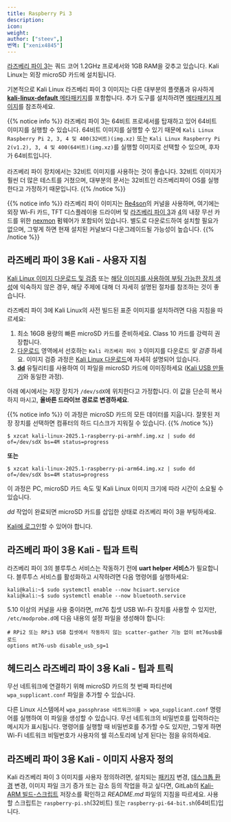 ```yaml
---
title: Raspberry Pi 3
description:
icon:
weight:
author: ["steev",]
번역: ["xenix4845"]
---
```


[라즈베리 파이 3](https://www.raspberrypi.org/products/raspberry-pi-3-model-b/)는 쿼드 코어 1.2GHz 프로세서와 1GB RAM을 갖추고 있습니다. Kali Linux는 외장 microSD 카드에 설치됩니다.

기본적으로 Kali Linux 라즈베리 파이 3 이미지는 다른 대부분의 플랫폼과 유사하게 [**kali-linux-default** 메타패키지](/docs/general-use/metapackages/)를 포함합니다. 추가 도구를 설치하려면 [메타패키지 페이지](/docs/general-use/metapackages/)를 참조하세요.

{{% notice info %}}
라즈베리 파이 3는 64비트 프로세서를 탑재하고 있어 64비트 이미지를 실행할 수 있습니다.
64비트 이미지를 실행할 수 있기 때문에 `Kali Linux Raspberry Pi 2, 3, 4 및 400(32비트)(img.xz)` 또는 `Kali Linux Raspberry Pi 2(v1.2), 3, 4 및 400(64비트)(img.xz)`를 실행할 이미지로 선택할 수 있으며, 후자가 64비트입니다.<br />
<br />
라즈베리 파이 장치에서는 32비트 이미지를 사용하는 것이 좋습니다. 32비트 이미지가 훨씬 더 많은 테스트를 거쳤으며, 대부분의 문서는 32비트인 라즈베리파이 OS를 실행한다고 가정하기 때문입니다.
{{% /notice %}}

{{% notice info %}}
라즈베리 파이 이미지는 [Re4son](https://twitter.com/re4sonkernel)의 커널을 사용하며, 여기에는 외장 Wi-Fi 카드, TFT 디스플레이용 드라이버 및 [라즈베리 파이 3](/docs/arm/raspberry-pi-3/)과 [4](/docs/arm/raspberry-pi-4/)의 내장 무선 카드를 위한 [nexmon](https://github.com/seemoo-lab/nexmon) 펌웨어가 포함되어 있습니다. 별도로 다운로드하여 설치할 필요가 없으며, 그렇게 하면 현재 설치된 커널보다 다운그레이드될 가능성이 높습니다.
{{% /notice %}}

## 라즈베리 파이 3용 Kali - 사용자 지침

[Kali Linux 이미지 다운로드 및 검증](/docs/introduction/download-official-kali-linux-images/) 또는 [해당 이미지를 사용하여 부팅 가능한 장치 생성](/docs/usb/live-usb-install-with-windows/)에 익숙하지 않은 경우, 해당 주제에 대해 더 자세히 설명된 절차를 참조하는 것이 좋습니다.

라즈베리 파이 3에 Kali Linux의 사전 빌드된 표준 이미지를 설치하려면 다음 지침을 따르세요:

1. 최소 16GB 용량의 빠른 microSD 카드를 준비하세요. Class 10 카드를 강력히 권장합니다.
2. [다운로드](/get-kali/) 영역에서 선호하는 `Kali 라즈베리 파이 3` 이미지를 다운로드 _및 검증_ 하세요. 이미지 검증 과정은 [Kali Linux 다운로드](/docs/introduction/download-official-kali-linux-images/)에 자세히 설명되어 있습니다.
3. **[dd](https://manpages.debian.org/buster/coreutils/dd.1.en.html)** 유틸리티를 사용하여 이 파일을 microSD 카드에 이미징하세요 ([Kali USB 만들기](/docs/usb/live-usb-install-with-windows/)와 동일한 과정).

아래 예시에서는 저장 장치가 `/dev/sdX`에 위치한다고 가정합니다. 이 값을 단순히 복사하지 마시고, **올바른 드라이브 경로로 변경하세요**.

{{% notice info %}}
이 과정은 microSD 카드의 모든 데이터를 지웁니다. 잘못된 저장 장치를 선택하면 컴퓨터의 하드 디스크가 지워질 수 있습니다.
{{% /notice %}}

```console
$ xzcat kali-linux-2025.1-raspberry-pi-armhf.img.xz | sudo dd of=/dev/sdX bs=4M status=progress
```

**또는**

```console
$ xzcat kali-linux-2025.1-raspberry-pi-arm64.img.xz | sudo dd of=/dev/sdX bs=4M status=progress
```

이 과정은 PC, microSD 카드 속도 및 Kali Linux 이미지 크기에 따라 시간이 소요될 수 있습니다.

_dd_ 작업이 완료되면 microSD 카드를 삽입한 상태로 라즈베리 파이 3을 부팅하세요.

[Kali에 로그인](/docs/introduction/default-credentials/)할 수 있어야 합니다.

## 라즈베리 파이 3용 Kali - 팁과 트릭

라즈베리 파이 3의 블루투스 서비스는 작동하기 전에 **uart helper 서비스**가 필요합니다. 블루투스 서비스를 활성화하고 시작하려면 다음 명령어를 실행하세요:

```console
kali@kali:~$ sudo systemctl enable --now hciuart.service
kali@kali:~$ sudo systemctl enable --now bluetooth.service
```

5.10 이상의 커널을 사용 중이라면, mt76 칩셋 USB Wi-Fi 장치를 사용할 수 있지만, `/etc/modprobe.d`에 다음 내용의 설정 파일을 생성해야 합니다:

```plaintext
# RPi2 또는 RPi3 USB 칩셋에서 작동하지 않는 scatter-gather 기능 없이 mt76usb를 로드
options mt76-usb disable_usb_sg=1
```

## 헤드리스 라즈베리 파이 3용 Kali - 팁과 트릭

무선 네트워크에 연결하기 위해 microSD 카드의 첫 번째 파티션에 `wpa_supplicant.conf` 파일을 추가할 수 있습니다.

다른 Linux 시스템에서 `wpa_passphrase 네트워크이름 > wpa_supplicant.conf` 명령어를 실행하여 이 파일을 생성할 수 있습니다. 무선 네트워크의 비밀번호를 입력하라는 메시지가 표시됩니다. 명령어를 실행할 때 비밀번호를 추가할 수도 있지만, 그렇게 하면 Wi-Fi 네트워크 비밀번호가 사용자의 쉘 히스토리에 남게 된다는 점을 유의하세요.

## 라즈베리 파이 3용 Kali - 이미지 사용자 정의

Kali 라즈베리 파이 3 이미지를 사용자 정의하려면, 설치되는 [패키지](/docs/general-use/metapackages/) 변경, [데스크톱 환경](/docs/general-use/switching-desktop-environments/) 변경, 이미지 파일 크기 증가 또는 감소 등의 작업을 하고 싶다면, GitLab의 [Kali-ARM 빌드-스크립트](https://gitlab.com/kalilinux/build-scripts/kali-arm) 저장소를 확인하고 _README.md_ 파일의 지침을 따르세요. 사용할 스크립트는 `raspberry-pi.sh`(32비트) 또는 `raspberry-pi-64-bit.sh`(64비트)입니다.
